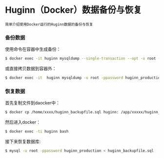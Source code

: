# Huginn（Docker）数据备份与恢复


    简单介绍使用Docker运行的Huginn数据的备份与恢复

<!--more-->

### 备份数据

使用命令在容器中生成备份：

```bash
$ docker exec -it huginn mysqldump --single-transaction --opt -u root -ppassword huginn_production > huginn_backupfile.sql
```

或直接拷贝数据到容器外：

```bash
$ docker exec -it  huginn mysqldump -u root -ppassword huginn_production > /root/test_db.sql
```

### 恢复数据

首先复制文件到daocker中：

```bash
$ docker cp /home/xxxx/huginn_backupfile.sql huginn: /app/xxxxx/huginn_backupfile.sql
```

然后进入docker：

```bash
$ docker exec -ti huginn bash
```

接下来恢复数据库:

```bash
$ mysql -u root -ppassword huginn_production < huginn_backupfile.sql
```
